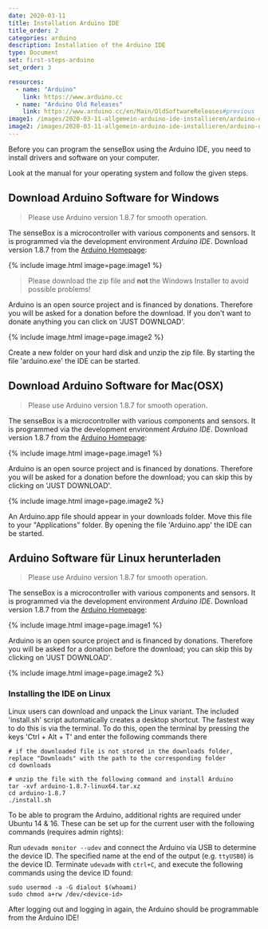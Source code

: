 ```yaml
---
date: 2020-03-11
title: Installation Arduino IDE
title_order: 2
categories: arduino
description: Installation of the Arduino IDE
type: Document
set: first-steps-arduino
set_order: 3

resources:
  - name: "Arduino"
    link: https://www.arduino.cc
  - name: "Arduino Old Releases"
    link: https://www.arduino.cc/en/Main/OldSoftwareReleases#previous
image1: /images/2020-03-11-allgemein-arduino-ide-installieren/arduino-download.png
image2: /images/2020-03-11-allgemein-arduino-ide-installieren/arduino-donate.png
---
```




Before you can program the senseBox using the Arduino IDE, you need to install drivers and software on your computer. 

Look at the manual for your operating system and follow the given steps.

## Download Arduino Software for Windows

> Please use Arduino version 1.8.7 for smooth operation.

The senseBox is a microcontroller with various components and sensors. It is programmed via the development environment _Arduino IDE_. Download version 1.8.7 from the [Arduino Homepage](https://www.arduino.cc/en/Main/OldSoftwareReleases#previous):


{% include image.html image=page.image1 %}

> Please download the zip file and <b> not </b> the Windows Installer to avoid possible problems!

Arduino is an open source project and is financed by donations. Therefore you will be asked for a donation before the download. If you don't want to donate anything you can click on 'JUST DOWNLOAD'.

{% include image.html image=page.image2 %}


Create a new folder on your hard disk and unzip the zip file. By starting the file 'arduino.exe' the IDE can be started.  


## Download Arduino Software for Mac(OSX)

> Please use Arduino version 1.8.7 for smooth operation.

The senseBox is a microcontroller with various components and sensors. It is programmed via the development environment _Arduino IDE_. Download version 1.8.7 from the [Arduino Homepage](https://www.arduino.cc/en/Main/OldSoftwareReleases#previous):

{% include image.html image=page.image1 %}

Arduino is an open source project and is financed by donations. Therefore you will be asked for a donation before the download; you can skip this by clicking on 'JUST DOWNLOAD'.

{% include image.html image=page.image2 %}

An Arduino.app file should appear in your downloads folder. Move this file to your "Applications" folder. By opening the file 'Arduino.app' the IDE can be started. 


## Arduino Software für Linux herunterladen

> Please use Arduino version 1.8.7 for smooth operation.

The senseBox is a microcontroller with various components and sensors. It is programmed via the development environment _Arduino IDE_. Download version 1.8.7 from the [Arduino Homepage](https://www.arduino.cc/en/Main/OldSoftwareReleases#previous):

{% include image.html image=page.image1 %}

Arduino is an open source project and is financed by donations. Therefore you will be asked for a donation before the download; you can skip this by clicking on 'JUST DOWNLOAD'.

{% include image.html image=page.image2 %}

### Installing the IDE on Linux

Linux users can download and unpack the Linux variant. The included 'install.sh' script automatically creates a desktop shortcut. The fastest way to do this is via the terminal. To do this, open the terminal by pressing the keys 'Ctrl + Alt + T' and enter the following commands there

```text
# if the downloaded file is not stored in the downloads folder, replace "Downloads" with the path to the corresponding folder
cd downloads 
```

```text
# unzip the file with the following command and install Arduino
tar -xvf arduino-1.8.7-linux64.tar.xz
cd arduino-1.8.7
./install.sh
```
To be able to program the Arduino, additional rights are required under Ubuntu 14 & 16. These can be set up for the current user with the following commands \(requires admin rights\):

Run `udevadm monitor --udev` and connect the Arduino via USB to determine the device ID. The specified name at the end of the output \(e.g. `ttyUSB0`\) is the device ID. Terminate `udevadm` with `ctrl+C`, and execute the following commands using the device ID found:

```text
sudo usermod -a -G dialout $(whoami)
sudo chmod a+rw /dev/<device-id>
```

After logging out and logging in again, the Arduino should be programmable from the Arduino IDE!




